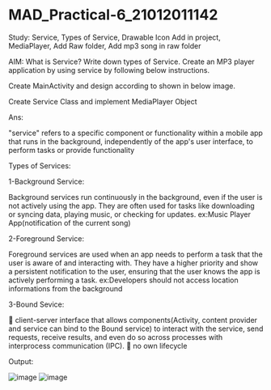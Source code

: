 # MAD_Practical-6_21012011142

Study: Service, Types of Service, Drawable Icon Add in project, MediaPlayer, Add Raw folder, Add mp3 song in raw folder

AIM: What is Service? Write down types of Service. Create an MP3 player application by using service by following below instructions.

Create MainActivity and design according to shown in below image.

Create Service Class and implement MediaPlayer Object

Ans:

"service" refers to a specific component or functionality within a mobile app that runs in the background, independently of the app's user interface, to perform tasks or provide functionality

Types of Services:

1-Background Service:

Background services run continuously in the background, even if the user is not actively using the app. They are often used for tasks like downloading or syncing data, playing music, or checking for updates. ex:Music Player App(notification of the current song)

2-Foreground Service:

Foreground services are used when an app needs to perform a task that the user is aware of and interacting with. They have a higher priority and show a persistent notification to the user, ensuring that the user knows the app is actively performing a task. ex:Developers should not access location informations from the background

3-Bound Sevice:

 client-server interface that allows components(Activity, content provider and service can bind to the Bound service) to interact with the service, send requests, receive results, and even do so across processes with interprocess communication (IPC).  no own lifecycle

Output:

![image](https://github.com/pmsolanki23/MAD_Practical-6_21012011142/assets/139521191/94f762c1-7c16-4a3a-bb1a-5444c388ae48)
![image](https://github.com/pmsolanki23/MAD_Practical-6_21012011142/assets/139521191/f75d4ff2-d8ee-491a-864f-c3e64107187f)

